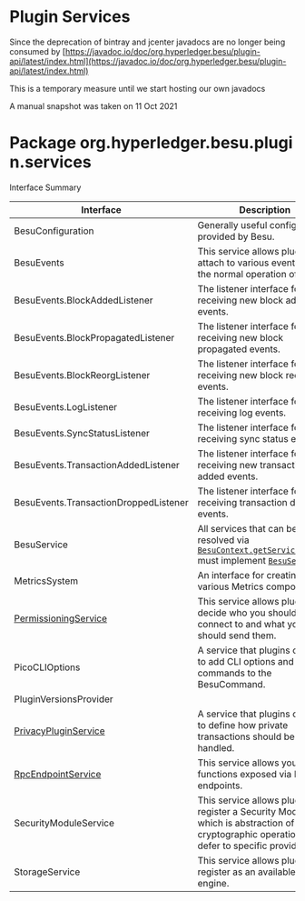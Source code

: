 # Plugin Services

Since the deprecation of bintray and jcenter javadocs are no longer being consumed by [https://javadoc.io/doc/org.hyperledger.besu/plugin-api/latest/index.html](https://javadoc.io/doc/org.hyperledger.besu/plugin-api/latest/index.html)

This is a temporary measure until we start hosting our own javadocs

A manual snapshot was taken on 11 Oct 2021

  

  

# Package org.hyperledger.besu.plugin.services

Interface Summary

| Interface | Description |
| --- | --- |
| BesuConfiguration | Generally useful configuration provided by Besu. |
| BesuEvents | This service allows plugins to attach to various events during the normal operation of Besu. |
| BesuEvents.BlockAddedListener | The listener interface for receiving new block added events. |
| BesuEvents.BlockPropagatedListener | The listener interface for receiving new block propagated events. |
| BesuEvents.BlockReorgListener | The listener interface for receiving new block reorg events. |
| BesuEvents.LogListener | The listener interface for receiving log events. |
| BesuEvents.SyncStatusListener | The listener interface for receiving sync status events. |
| BesuEvents.TransactionAddedListener | The listener interface for receiving new transaction added events. |
| BesuEvents.TransactionDroppedListener | The listener interface for receiving transaction dropped events. |
| BesuService | All services that can be resolved via [`BesuContext.getService(Class)`](http://localhost:63342/besu/besu.plugin-api/build/docs/javadoc/org/hyperledger/besu/plugin/BesuContext.html#getService(java.lang.Class)) must implement [`BesuService`](http://localhost:63342/besu/besu.plugin-api/build/docs/javadoc/org/hyperledger/besu/plugin/services/BesuService.html) |
| MetricsSystem | An interface for creating various Metrics components. |
| [PermissioningService](./plugin-services/permissioningservice.md) | This service allows plugins to decide who you should connect to and what you should send them. |
| PicoCLIOptions | A service that plugins can use to add CLI options and commands to the BesuCommand. |
| PluginVersionsProvider |     |
| [PrivacyPluginService](./plugin-services/privacypluginservice.md) | A service that plugins can use to define how private transactions should be handled. |
| [RpcEndpointService](./plugin-services/rpcendpointservice.md) | This service allows you to add functions exposed via RPC endpoints. |
| SecurityModuleService | This service allows plugins to register a Security Module, which is abstraction of cryptographic operations that defer to specific provider (e.g. |
| StorageService | This service allows plugins to register as an available storage engine. |